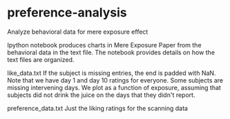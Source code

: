 preference-analysis
===================
Analyze behavioral data for mere exposure effect

Ipython notebook produces charts in Mere Exposure Paper from the behavioral data in the text file. The notebook provides details on how the text files are organized.

like_data.txt
If the subject is missing entries, the end is padded with NaN. Note that we have day 1 and day 10 ratings for everyone.
Some subjects are missing intervening days. We plot as a function of exposure, assuming that subjects did not drink the
juice on the days that they didn't report.

preference_data.txt
Just the liking ratings for the scanning data